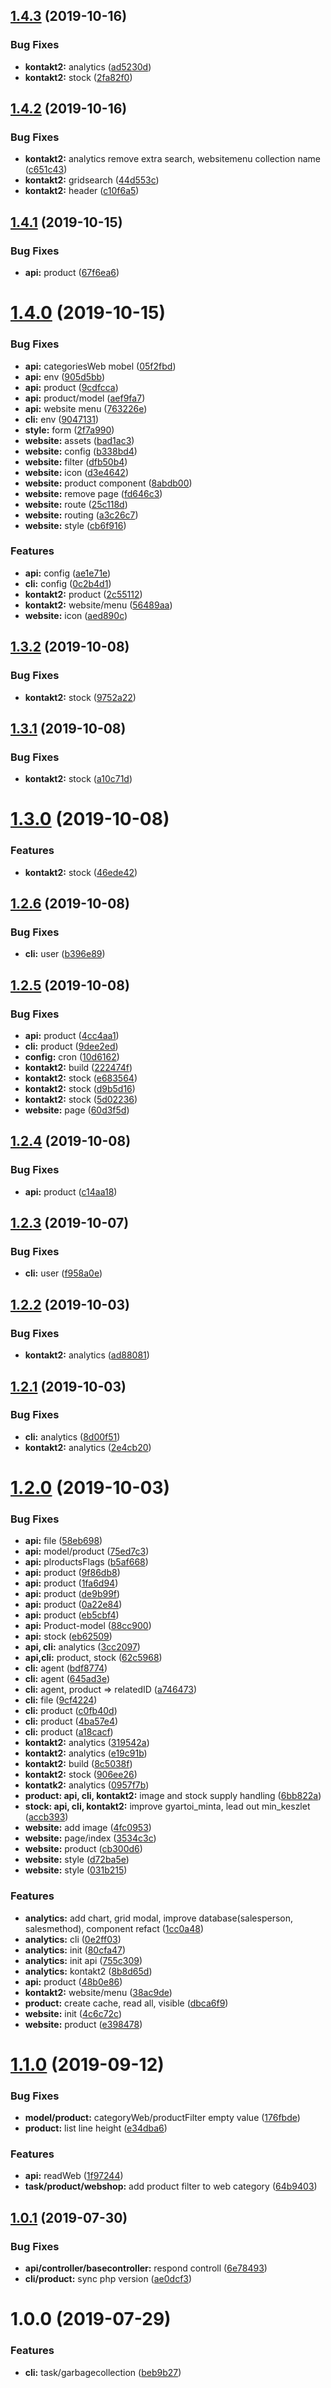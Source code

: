 ## [1.4.3](https://github.com/roberto404/rs/compare/v1.4.2...v1.4.3) (2019-10-16)


### Bug Fixes

* **kontakt2:** analytics ([ad5230d](https://github.com/roberto404/rs/commit/ad5230d))
* **kontakt2:** stock ([2fa82f0](https://github.com/roberto404/rs/commit/2fa82f0))

## [1.4.2](https://github.com/roberto404/rs/compare/v1.4.1...v1.4.2) (2019-10-16)


### Bug Fixes

* **kontakt2:** analytics remove extra search, websitemenu collection name ([c651c43](https://github.com/roberto404/rs/commit/c651c43))
* **kontakt2:** gridsearch ([44d553c](https://github.com/roberto404/rs/commit/44d553c))
* **kontakt2:** header ([c10f6a5](https://github.com/roberto404/rs/commit/c10f6a5))

## [1.4.1](https://github.com/roberto404/rs/compare/v1.4.0...v1.4.1) (2019-10-15)


### Bug Fixes

* **api:** product ([67f6ea6](https://github.com/roberto404/rs/commit/67f6ea6))

# [1.4.0](https://github.com/roberto404/rs/compare/v1.3.2...v1.4.0) (2019-10-15)


### Bug Fixes

* **api:** categoriesWeb mobel ([05f2fbd](https://github.com/roberto404/rs/commit/05f2fbd))
* **api:** env ([905d5bb](https://github.com/roberto404/rs/commit/905d5bb))
* **api:** product ([9cdfcca](https://github.com/roberto404/rs/commit/9cdfcca))
* **api:** product/model ([aef9fa7](https://github.com/roberto404/rs/commit/aef9fa7))
* **api:** website menu ([763226e](https://github.com/roberto404/rs/commit/763226e))
* **cli:** env ([9047131](https://github.com/roberto404/rs/commit/9047131))
* **style:** form ([2f7a990](https://github.com/roberto404/rs/commit/2f7a990))
* **website:** assets ([bad1ac3](https://github.com/roberto404/rs/commit/bad1ac3))
* **website:** config ([b338bd4](https://github.com/roberto404/rs/commit/b338bd4))
* **website:** filter ([dfb50b4](https://github.com/roberto404/rs/commit/dfb50b4))
* **website:** icon ([d3e4642](https://github.com/roberto404/rs/commit/d3e4642))
* **website:** product component ([8abdb00](https://github.com/roberto404/rs/commit/8abdb00))
* **website:** remove page ([fd646c3](https://github.com/roberto404/rs/commit/fd646c3))
* **website:** route ([25c118d](https://github.com/roberto404/rs/commit/25c118d))
* **website:** routing ([a3c26c7](https://github.com/roberto404/rs/commit/a3c26c7))
* **website:** style ([cb6f916](https://github.com/roberto404/rs/commit/cb6f916))


### Features

* **api:** config ([ae1e71e](https://github.com/roberto404/rs/commit/ae1e71e))
* **cli:** config ([0c2b4d1](https://github.com/roberto404/rs/commit/0c2b4d1))
* **kontakt2:** product ([2c55112](https://github.com/roberto404/rs/commit/2c55112))
* **kontakt2:** website/menu ([56489aa](https://github.com/roberto404/rs/commit/56489aa))
* **website:** icon ([aed890c](https://github.com/roberto404/rs/commit/aed890c))

## [1.3.2](https://github.com/roberto404/rs/compare/v1.3.1...v1.3.2) (2019-10-08)


### Bug Fixes

* **kontakt2:** stock ([9752a22](https://github.com/roberto404/rs/commit/9752a22))

## [1.3.1](https://github.com/roberto404/rs/compare/v1.3.0...v1.3.1) (2019-10-08)


### Bug Fixes

* **kontakt2:** stock ([a10c71d](https://github.com/roberto404/rs/commit/a10c71d))

# [1.3.0](https://github.com/roberto404/rs/compare/v1.2.6...v1.3.0) (2019-10-08)


### Features

* **kontakt2:** stock ([46ede42](https://github.com/roberto404/rs/commit/46ede42))

## [1.2.6](https://github.com/roberto404/rs/compare/v1.2.5...v1.2.6) (2019-10-08)


### Bug Fixes

* **cli:** user ([b396e89](https://github.com/roberto404/rs/commit/b396e89))

## [1.2.5](https://github.com/roberto404/rs/compare/v1.2.4...v1.2.5) (2019-10-08)


### Bug Fixes

* **api:** product ([4cc4aa1](https://github.com/roberto404/rs/commit/4cc4aa1))
* **cli:** product ([9dee2ed](https://github.com/roberto404/rs/commit/9dee2ed))
* **config:** cron ([10d6162](https://github.com/roberto404/rs/commit/10d6162))
* **kontakt2:** build ([222474f](https://github.com/roberto404/rs/commit/222474f))
* **kontakt2:** stock ([e683564](https://github.com/roberto404/rs/commit/e683564))
* **kontakt2:** stock ([d9b5d16](https://github.com/roberto404/rs/commit/d9b5d16))
* **kontakt2:** stock ([5d02236](https://github.com/roberto404/rs/commit/5d02236))
* **website:** page ([60d3f5d](https://github.com/roberto404/rs/commit/60d3f5d))

## [1.2.4](https://github.com/roberto404/rs/compare/v1.2.3...v1.2.4) (2019-10-08)


### Bug Fixes

* **api:** product ([c14aa18](https://github.com/roberto404/rs/commit/c14aa18))

## [1.2.3](https://github.com/roberto404/rs/compare/v1.2.2...v1.2.3) (2019-10-07)


### Bug Fixes

* **cli:** user ([f958a0e](https://github.com/roberto404/rs/commit/f958a0e))

## [1.2.2](https://github.com/roberto404/rs/compare/v1.2.1...v1.2.2) (2019-10-03)


### Bug Fixes

* **kontakt2:** analytics ([ad88081](https://github.com/roberto404/rs/commit/ad88081))

## [1.2.1](https://github.com/roberto404/rs/compare/v1.2.0...v1.2.1) (2019-10-03)


### Bug Fixes

* **cli:** analytics ([8d00f51](https://github.com/roberto404/rs/commit/8d00f51))
* **kontakt2:** analytics ([2e4cb20](https://github.com/roberto404/rs/commit/2e4cb20))

# [1.2.0](https://github.com/roberto404/rs/compare/v1.1.0...v1.2.0) (2019-10-03)


### Bug Fixes

* **api:** file ([58eb698](https://github.com/roberto404/rs/commit/58eb698))
* **api:** model/product ([75ed7c3](https://github.com/roberto404/rs/commit/75ed7c3))
* **api:** plroductsFlags ([b5af668](https://github.com/roberto404/rs/commit/b5af668))
* **api:** product ([9f86db8](https://github.com/roberto404/rs/commit/9f86db8))
* **api:** product ([1fa6d94](https://github.com/roberto404/rs/commit/1fa6d94))
* **api:** product ([de9b99f](https://github.com/roberto404/rs/commit/de9b99f))
* **api:** product ([0a22e84](https://github.com/roberto404/rs/commit/0a22e84))
* **api:** product ([eb5cbf4](https://github.com/roberto404/rs/commit/eb5cbf4))
* **api:** Product-model ([88cc900](https://github.com/roberto404/rs/commit/88cc900))
* **api:** stock ([eb62509](https://github.com/roberto404/rs/commit/eb62509))
* **api, cli:** analytics ([3cc2097](https://github.com/roberto404/rs/commit/3cc2097))
* **api,cli:** product, stock ([62c5968](https://github.com/roberto404/rs/commit/62c5968))
* **cli:** agent ([bdf8774](https://github.com/roberto404/rs/commit/bdf8774))
* **cli:** agent ([645ad3e](https://github.com/roberto404/rs/commit/645ad3e))
* **cli:** agent, product => relatedID ([a746473](https://github.com/roberto404/rs/commit/a746473))
* **cli:** file ([9cf4224](https://github.com/roberto404/rs/commit/9cf4224))
* **cli:** product ([c0fb40d](https://github.com/roberto404/rs/commit/c0fb40d))
* **cli:** product ([4ba57e4](https://github.com/roberto404/rs/commit/4ba57e4))
* **cli:** product ([a18cacf](https://github.com/roberto404/rs/commit/a18cacf))
* **kontakt2:** analytics ([319542a](https://github.com/roberto404/rs/commit/319542a))
* **kontakt2:** analytics ([e19c91b](https://github.com/roberto404/rs/commit/e19c91b))
* **kontakt2:** build ([8c5038f](https://github.com/roberto404/rs/commit/8c5038f))
* **kontakt2:** stock ([906ee26](https://github.com/roberto404/rs/commit/906ee26))
* **kontatk2:** analytics ([0957f7b](https://github.com/roberto404/rs/commit/0957f7b))
* **product: api, cli, kontakt2:** image and stock supply handling ([6bb822a](https://github.com/roberto404/rs/commit/6bb822a))
* **stock: api, cli, kontakt2:** improve gyartoi_minta, lead out min_keszlet ([accb393](https://github.com/roberto404/rs/commit/accb393))
* **website:** add image ([4fc0953](https://github.com/roberto404/rs/commit/4fc0953))
* **website:** page/index ([3534c3c](https://github.com/roberto404/rs/commit/3534c3c))
* **website:** product ([cb300d6](https://github.com/roberto404/rs/commit/cb300d6))
* **website:** style ([d72ba5e](https://github.com/roberto404/rs/commit/d72ba5e))
* **website:** style ([031b215](https://github.com/roberto404/rs/commit/031b215))


### Features

* **analytics:** add chart, grid modal, improve database(salesperson, salesmethod), component refact ([1cc0a48](https://github.com/roberto404/rs/commit/1cc0a48))
* **analytics:** cli ([0e2ff03](https://github.com/roberto404/rs/commit/0e2ff03))
* **analytics:** init ([80cfa47](https://github.com/roberto404/rs/commit/80cfa47))
* **analytics:** init api ([755c309](https://github.com/roberto404/rs/commit/755c309))
* **analytics:** kontakt2 ([8b8d65d](https://github.com/roberto404/rs/commit/8b8d65d))
* **api:** product ([48b0e86](https://github.com/roberto404/rs/commit/48b0e86))
* **kontakt2:** website/menu ([38ac9de](https://github.com/roberto404/rs/commit/38ac9de))
* **product:** create cache, read all, visible ([dbca6f9](https://github.com/roberto404/rs/commit/dbca6f9))
* **website:** init ([4c6c72c](https://github.com/roberto404/rs/commit/4c6c72c))
* **website:** product ([e398478](https://github.com/roberto404/rs/commit/e398478))

# [1.1.0](https://github.com/roberto404/rs/compare/v1.0.1...v1.1.0) (2019-09-12)


### Bug Fixes

* **model/product:** categoryWeb/productFilter empty value ([176fbde](https://github.com/roberto404/rs/commit/176fbde))
* **product:** list line height ([e34dba6](https://github.com/roberto404/rs/commit/e34dba6))


### Features

* **api:** readWeb ([1f97244](https://github.com/roberto404/rs/commit/1f97244))
* **task/product/webshop:** add product filter to web category ([64b9403](https://github.com/roberto404/rs/commit/64b9403))

## [1.0.1](https://github.com/roberto404/rs/compare/v1.0.0...v1.0.1) (2019-07-30)


### Bug Fixes

* **api/controller/basecontroller:** respond controll ([6e78493](https://github.com/roberto404/rs/commit/6e78493))
* **cli/product:** sync php version ([ae0dcf3](https://github.com/roberto404/rs/commit/ae0dcf3))

# 1.0.0 (2019-07-29)


### Features

* **cli:** task/garbagecollection ([beb9b27](https://github.com/roberto404/rs/commit/beb9b27))
